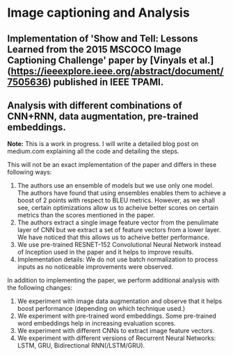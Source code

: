 # Image captioning and Analysis
## Implementation of 'Show and Tell: Lessons Learned from the 2015 MSCOCO Image Captioning Challenge' paper by [Vinyals et al.] (https://ieeexplore.ieee.org/abstract/document/7505636)  published in IEEE TPAMI.

## Analysis with different combinations of CNN+RNN, data augmentation, pre-trained embeddings.


**Note:** This is a work in progress. I will write a detailed blog post on medium.com explaining all the code and detailing the steps.

This will not be an exact implementation of the paper and differs in these following ways:
1. The authors use an ensemble of models but we use only one model. The authors have found that using ensembles enables them to achieve a boost of 2 points with respect to BLEU metrics. However, as we shall see, certain optimizations allow us to acheive better scores on certain metrics than the scores mentioned in the paper.
2. The authors extract a single image feature vector from the penulimate layer of CNN but we extract a set of feature vectors from a lower layer. We have noticed that this allows us to acheive better performance.
3. We use pre-trained RESNET-152 Convolutional Neural Network instead of Inception used in the paper and it helps to improve results.
4. Implementation details: We do not use batch normalization to process inputs as no noticeable improvements were observed. 

In addition to implementing the paper, we perform additional analysis with the following changes: 
1. We experiment with image data augmentation and observe that it helps boost performance (depending on which technique used.)
2. We experiment with pre-trained word embeddings. Some pre-trained word embeddings help in increasing evaluation scores.
3. We experiment with different CNNs to extract image feature vectors.
4. We experiment with different versions of Recurrent Neural Networks: LSTM, GRU, Bidirectional RNN(/LSTM/GRU).

